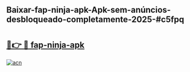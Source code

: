## Baixar-fap-ninja-apk-Apk-sem-anúncios-desbloqueado-completamente-2025-#c5fpq

# <h2><a href="https://ainizakaria.my?title=fap-ninja-apk&ref=20M">🔗👉 🔴 fap-ninja-apk</a></h2>

[![acn](https://github.com/user-attachments/assets/0f9c940e-d8b0-45ae-aac7-cd30a18b3e1c)](https://ainizakaria.my?title=fap-ninja-apk&ref=20M)

